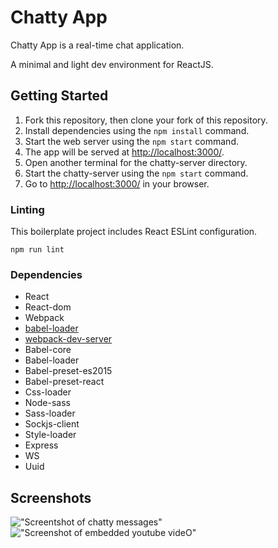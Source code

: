 # Chatty App

Chatty App is a real-time chat application.

A minimal and light dev environment for ReactJS.

## Getting Started

1. Fork this repository, then clone your fork of this repository.
2. Install dependencies using the `npm install` command.
3. Start the web server using the `npm start` command.
4. The app will be served at <http://localhost:3000/>.
5. Open another terminal for the chatty-server directory.
6. Start the chatty-server using the `npm start` command.
7. Go to <http://localhost:3000/> in your browser.

### Linting

This boilerplate project includes React ESLint configuration.

```
npm run lint
```

### Dependencies

- React
- React-dom
- Webpack
- [babel-loader](https://github.com/babel/babel-loader)
- [webpack-dev-server](https://github.com/webpack/webpack-dev-server)
- Babel-core
- Babel-loader
- Babel-preset-es2015
- Babel-preset-react
- Css-loader
- Node-sass
- Sass-loader
- Sockjs-client
- Style-loader
- Express
- WS
- Uuid

## Screenshots

!["Screentshot of chatty messages"](https://github.com/gizemocak/react-simple-boilerplate/blob/b014f3056b6e068ed30702e02253f5be6ae7cb47/docs/color-change.png?raw=true)
!["Screenshot of embedded youtube videO"](https://github.com/gizemocak/react-simple-boilerplate/blob/master/docs/embedded-youtube-videos.png?raw=true)
